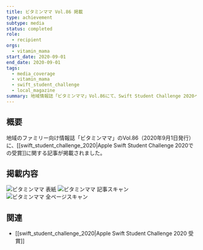 ```yaml
---
title: ビタミンママ Vol.86 掲載
type: achievement
subtype: media
status: completed
role:
  - recipient
orgs:
  - vitamin_mama
start_date: 2020-09-01
end_date: 2020-09-01
tags:
  - media_coverage
  - vitamin_mama
  - swift_student_challenge
  - local_magazine
summary: 地域情報誌「ビタミンママ」Vol.86にて、Swift Student Challenge 2020への入賞が紹介されました。
---
```

## 概要
地域のファミリー向け情報誌「ビタミンママ」のVol.86（2020年9月1日発行）に、[[swift_student_challenge_2020|Apple Swift Student Challenge 2020での受賞]]に関する記事が掲載されました。

## 掲載内容
![ビタミンママ 表紙](linked_assets/10_Achievements/media/vitamin_mama_2020_09_01/vitamin_mama_article_scan.jpg)
![ビタミンママ 記事スキャン](linked_assets/10_Achievements/media/vitamin_mama_2020_09_01/vitamin_mama_article_scan.jpg)
![ビタミンママ 全ページスキャン](linked_assets/10_Achievements/media/vitamin_mama_2020_09_01/vitamin_mama_full_page_scan.jpg)

## 関連
- [[swift_student_challenge_2020|Apple Swift Student Challenge 2020 受賞]]
